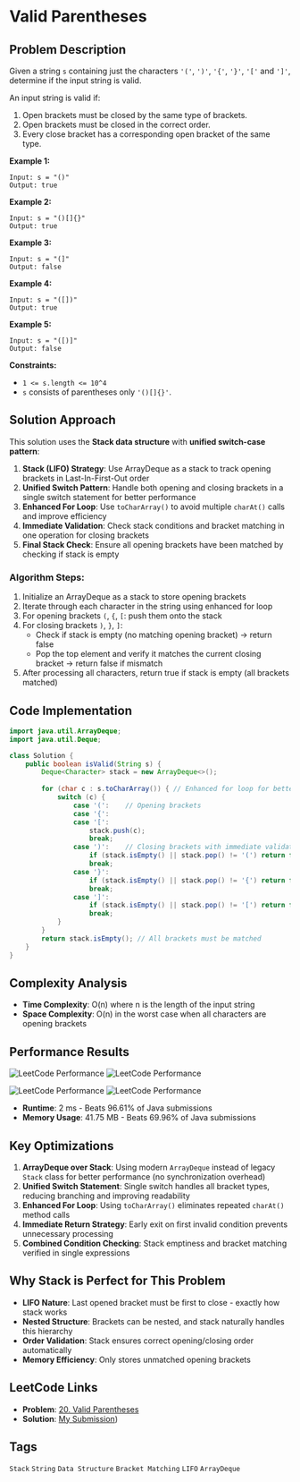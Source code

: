 # Valid Parentheses

## Problem Description
Given a string `s` containing just the characters `'('`, `')'`, `'{'`, `'}'`, `'['` and `']'`, determine if the input string is valid.

An input string is valid if:
1. Open brackets must be closed by the same type of brackets.
2. Open brackets must be closed in the correct order.
3. Every close bracket has a corresponding open bracket of the same type.

**Example 1:**
```
Input: s = "()"
Output: true
```

**Example 2:**
```
Input: s = "()[]{}"
Output: true
```

**Example 3:**
```
Input: s = "(]"
Output: false
```

**Example 4:**
```
Input: s = "([])"
Output: true
```

**Example 5:**
```
Input: s = "([)]"
Output: false
```

**Constraints:**
- `1 <= s.length <= 10^4`
- `s` consists of parentheses only `'()[]{}'`.

## Solution Approach
This solution uses the **Stack data structure** with **unified switch-case pattern**:

1. **Stack (LIFO) Strategy**: Use ArrayDeque as a stack to track opening brackets in Last-In-First-Out order
2. **Unified Switch Pattern**: Handle both opening and closing brackets in a single switch statement for better performance
3. **Enhanced For Loop**: Use `toCharArray()` to avoid multiple `charAt()` calls and improve efficiency
4. **Immediate Validation**: Check stack conditions and bracket matching in one operation for closing brackets
5. **Final Stack Check**: Ensure all opening brackets have been matched by checking if stack is empty

### Algorithm Steps:
1. Initialize an ArrayDeque as a stack to store opening brackets
2. Iterate through each character in the string using enhanced for loop
3. For opening brackets `(`, `{`, `[`: push them onto the stack
4. For closing brackets `)`, `}`, `]`: 
   - Check if stack is empty (no matching opening bracket) → return false
   - Pop the top element and verify it matches the current closing bracket → return false if mismatch
5. After processing all characters, return true if stack is empty (all brackets matched)

## Code Implementation
```java
import java.util.ArrayDeque;
import java.util.Deque;

class Solution {
    public boolean isValid(String s) {
        Deque<Character> stack = new ArrayDeque<>();
        
        for (char c : s.toCharArray()) { // Enhanced for loop for better performance
            switch (c) {
                case '(':    // Opening brackets
                case '{':   
                case '[':
                    stack.push(c);
                    break;
                case ')':    // Closing brackets with immediate validation
                    if (stack.isEmpty() || stack.pop() != '(') return false;
                    break;
                case '}':
                    if (stack.isEmpty() || stack.pop() != '{') return false;
                    break;
                case ']':
                    if (stack.isEmpty() || stack.pop() != '[') return false;
                    break;
            }
        }
        return stack.isEmpty(); // All brackets must be matched
    }
}
```

## Complexity Analysis
- **Time Complexity**: O(n) where n is the length of the input string
- **Space Complexity**: O(n) in the worst case when all characters are opening brackets

## Performance Results
![LeetCode Performance](https://img.shields.io/badge/Runtime-2ms-brightgreen) ![LeetCode Performance](https://img.shields.io/badge/Beats-96.61%25-brightgreen)

![LeetCode Performance](https://img.shields.io/badge/Memory-41.75MB-green) ![LeetCode Performance](https://img.shields.io/badge/Beats-69.96%25-green)

- **Runtime**: 2 ms - Beats 96.61% of Java submissions
- **Memory Usage**: 41.75 MB - Beats 69.96% of Java submissions

## Key Optimizations
1. **ArrayDeque over Stack**: Using modern `ArrayDeque` instead of legacy `Stack` class for better performance (no synchronization overhead)
2. **Unified Switch Statement**: Single switch handles all bracket types, reducing branching and improving readability
3. **Enhanced For Loop**: Using `toCharArray()` eliminates repeated `charAt()` method calls
4. **Immediate Return Strategy**: Early exit on first invalid condition prevents unnecessary processing
5. **Combined Condition Checking**: Stack emptiness and bracket matching verified in single expressions

## Why Stack is Perfect for This Problem
- **LIFO Nature**: Last opened bracket must be first to close - exactly how stack works
- **Nested Structure**: Brackets can be nested, and stack naturally handles this hierarchy
- **Order Validation**: Stack ensures correct opening/closing order automatically
- **Memory Efficiency**: Only stores unmatched opening brackets

## LeetCode Links
- **Problem**: [20. Valid Parentheses](https://leetcode.com/problems/valid-parentheses/)
- **Solution**: [My Submission](https://leetcode.com/problems/valid-parentheses/solutions/7155973/everyday-problem-solution-by-sirions-7c40/))

## Tags
`Stack` `String` `Data Structure` `Bracket Matching` `LIFO` `ArrayDeque`
